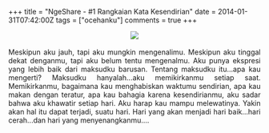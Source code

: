 +++
title = "NgeShare - #1 Rangkaian Kata Kesendirian"
date = 2014-01-31T07:42:00Z
tags = ["ocehanku"]
comments = true
+++

<center><img border="0" data-original-height="720" data-original-width="1280" src="https://4.bp.blogspot.com/-pExq3djXl6Q/XDVNX13FIpI/AAAAAAAAS0A/OOUZMFcPE94Fg7Yh1LdytRkt-CV0eQsrACLcBGAs/s1600/alone.png" /></center><br />
<div style="text-align: justify;">Meskipun aku jauh, tapi aku mungkin mengenalimu. Meskipun aku tinggal dekat denganmu, tapi aku belum tentu mengenalmu. Aku punya ekspresi yang lebih baik dari maksudku barusan. Tentang maksudku itu...apa kau mengerti? Maksudku hanyalah...aku memikirkanmu setiap saat. Memikirkanmu, bagaimana kau menghabiskan waktumu sendirian, apa kau makan dengan teratur, apa kau bahagia karena kesendirianmu, aku sadar bahwa aku khawatir setiap hari. Aku harap kau mampu melewatinya. Yakin akan hal itu dapat terjadi, suatu hari. Hari yang akan menjadi hari baik...hari cerah...dan hari yang menyenangkanmu....</div>
